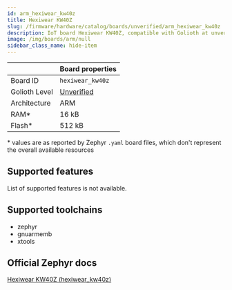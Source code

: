 ```yaml
---
id: arm_hexiwear_kw40z
title: Hexiwear KW40Z
slug: /firmware/hardware/catalog/boards/unverified/arm_hexiwear_kw40z
description: IoT board Hexiwear KW40Z, compatible with Golioth at unverified level.
image: /img/boards/arm/null
sidebar_class_name: hide-item
---
```


[//]: # (This is an auto-generated file, do not edit! Changes to it will be lost upon re-generation)



|                | Board properties     |
| -------------  | -------------------- |
| Board ID       | `hexiwear_kw40z` |
| Golioth Level  | [Unverified](/firmware/hardware#unverified-boards) |
| Architecture   | ARM |
| RAM*           | 16 kB |
| Flash*         | 512 kB |

\* values are as reported by Zephyr `.yaml` board files, which don't represent the overall available resources



## Supported features

List of supported features is not available.

## Supported toolchains

* zephyr
* gnuarmemb
* xtools

## Official Zephyr docs

[Hexiwear KW40Z (hexiwear_kw40z)](https://docs.zephyrproject.org/latest/boards/arm/hexiwear_kw40z/doc/index.html)
